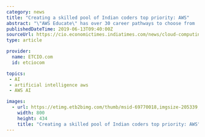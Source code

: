 ```yaml
---
category: news
title: "Creating a skilled pool of Indian coders top priority: AWS"
abstract: "\"AWS Educate\" has over 30 career pathways to choose from ... IT industry's apex body NASSCOM last year highlighted that around 1.4 lakh jobs remain vacant in the Artificial Intelligence (AI) and Big Data Analytics segment across various sectors in India ..."
publishedDateTime: 2019-06-13T09:40:00Z
sourceUrl: https://cio.economictimes.indiatimes.com/news/cloud-computing/creating-a-skilled-pool-of-indian-coders-top-priority-aws/69770018
type: article

provider:
  name: ETCIO.com
  id: etciocom

topics:
 - AI
 - artificial intelligence aws
 - AWS AI

images:
  - url: https://etimg.etb2bimg.com/thumb/msid-69770018,imgsize-205339,width-800,height-434,overlay-etcio/creating-a-skilled-pool-of-indian-coders-top-priority-aws.jpg
    width: 800
    height: 434
    title: "Creating a skilled pool of Indian coders top priority: AWS"
---
```

